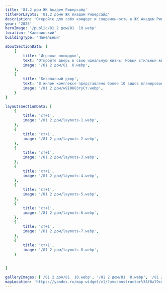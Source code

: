 ```yaml
---
title: '81.2 дом ЖК Академ Риверсайд'
titleForLayots: '81.2 доме ЖК Акадам Риверсайд'
description: 'Откройте для себя комфорт и современность в ЖК Академ Риверсайд 81.2 в Челябинске. Панельные апартаменты на 20 этажах, с планировками от студий до 2-комнатных. Уникальные возможности для первых владельцев в III квартале 2025. Забронируйте ваш идеальный дом прямо сейчас и станьте частью центральной части города!'
year: '2025'
heroImage: '/public/81 2 дом/81  10.webp'
location: 'Калининский'
buildingType: 'Панельный'

aboutSectionData: [
    {
        title: 'Игровые площадки',
        text: 'Откройте дверь в свою идеальную жизнь! Новый стильный жилой комплекс — ваш личный рай! Комфорт, уют, и безграничные возможности ждут вас здесь! Наши улицы — путь к счастью, наши дворы — оазис умиротворения! Инфраструктура, которая удовлетворит все ваши потребности! Выберите комфортное место проживания, выберите наш жилой комплекс!»',
        image: '/81 2 дом/81  8.webp',
    },
    {
        title: 'Безопасный двор',
        text: 'В жилом комплексе представлено более 10 видов планировок, некоторые из них, предусматривают большие панорамные окна.',
        image: '/81 2 дом/w9I0HO3ryCY.webp',
    }
]

layoutsSectionData: [
    {
        title: 'ст+1',
        image: '/81 2 дом/layouts-1.webp',
    },
    {
        title: 'ст+1',
        image: '/81 2 дом/layouts-2.webp',
    },
    {
        title: 'ст+1',
        image: '/81 2 дом/layouts-3.webp',
    },
    {
        title: 'ст+1',
        image: '/81 2 дом/layouts-4.webp',
    },
    {
        title: 'ст+1',
        image: '/81 2 дом/layouts-5.webp',
    },
    {
        title: 'ст+1',
        image: '/81 2 дом/layouts-6.webp',
    },
    {
        title: 'ст+1',
        image: '/81 2 дом/layouts-7.webp',
    },
    {
        title: 'ст+1',
        image: '/81 2 дом/layouts-8.webp',
    }
    
    
]

galleryImages: ['/81 2 дом/81  10.webp', '/81 2 дом/81  8.webp', '/81 2 дом/w9I0HO3ryCY.webp']
mapLocation: 'https://yandex.ru/map-widget/v1/?um=constructor%3Af0a79c4f9a4ad16a274b42415a928d35ab83bf34f18c5cd579ecde35225f3cd2&amp;source=constructor'
---
```

